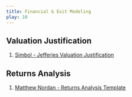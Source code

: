 ```yaml
---
title: Financial & Exit Modeling
play: 10
---
```


## Valuation Justification

  01. [Simbol - Jefferies Valuation Justification](01-simbol-jefferies-valuation-justification.pdf)

## Returns Analysis

  01. [Matthew Nordan - Returns Analysis Template](01-matthew-nordan-returns-analysis-template.xls)

